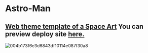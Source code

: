 # Astro-Man
<a href="https://hashan99.github.io/Astro-Man/">Web theme template of a Space Art</a>
You can preview deploy site <a href="https://hashan99.github.io/Astro-Man/">here.</a>
---
<!--<p>You can preview the deploy site <a href="https://hashan99.github.io/Astro-Man/">here</a>.</p>-->
![004b173f6e3d6843df10114e087f30a8](https://media.giphy.com/media/S99cgkURVO62qemEKM/giphy.gif) 

